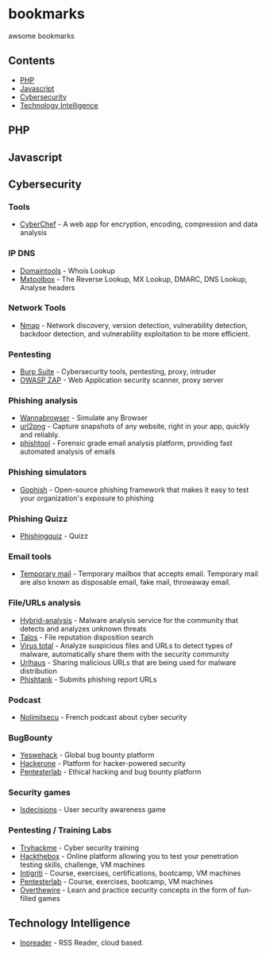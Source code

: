 # bookmarks
awsome bookmarks

## Contents

- [PHP](#php)
- [Javascript](#javascript)
- [Cybersecurity](#cybersecurity)
- [Technology Intelligence](#Technology-Intelligence)

## PHP

## Javascript

## Cybersecurity

### Tools

- [CyberChef](https://gchq.github.io/CyberChef) - A web app for encryption, encoding, compression and data analysis

### IP DNS

- [Domaintools](https://whois.domaintools.com/) - Whois Lookup
- [Mxtoolbox](https://mxtoolbox.com/ReverseLookup.aspx) - The Reverse Lookup, MX Lookup, DMARC, DNS Lookup, Analyse headers

### Network Tools

- [Nmap](https://nmap.org) - Network discovery, version detection, vulnerability detection, backdoor detection, and vulnerability exploitation to be more efficient.

### Pentesting

- [Burp Suite](https://portswigger.net/burp) - Cybersecurity tools, pentesting, proxy, intruder
- [OWASP ZAP](https://github.com/zaproxy/zaproxy) - Web Application security scanner, proxy server

### Phishing analysis

- [Wannabrowser](https://www.wannabrowser.net) - Simulate any Browser
- [url2png](https://www.url2png.com) - Capture snapshots of any website, right in your app, quickly and reliably.
- [phishtool](https://app.phishtool.com) - Forensic grade email analysis platform, providing fast automated analysis of emails

### Phishing simulators

- [Gophish](https://getgophish.com/) - Open-source phishing framework that makes it easy to test your organization's exposure to phishing

### Phishing Quizz

- [Phishingquiz](https://phishingquiz.withgoogle.com/) - Quizz

### Email tools

- [Temporary mail](https://temporary-mail.net/) - Temporary mailbox that accepts email. Temporary mail are also known as disposable email, fake mail, throwaway email.

### File/URLs analysis

- [Hybrid-analysis](https://www.hybrid-analysis.com/) - Malware analysis service for the community that detects and analyzes unknown threats
- [Talos](https://talosintelligence.com/talos_file_reputation) - File reputation disposition search
- [Virus total](https://www.virustotal.com/gui) - Analyze suspicious files and URLs to detect types of malware, automatically share them with the security community
- [Urlhaus](https://urlhaus.abuse.ch/) - Sharing malicious URLs that are being used for malware distribution
- [Phishtank](https://www.phishtank.com/) - Submits phishing report URLs

### Podcast

- [Nolimitsecu](https://www.nolimitsecu.fr/) - French podcast about cyber security

### BugBounty

- [Yeswehack](https://yeswehack.com) - Global bug bounty platform
- [Hackerone](https://hackerone.com) - Platform for hacker-powered security
- [Pentesterlab](https://pentesterlab.com) - Ethical hacking and bug bounty platform

### Security games

- [Isdecisions](https://www.isdecisions.com/user-security-awareness-game/) - User security awareness game

### Pentesting / Training Labs

- [Tryhackme](https://tryhackme.com) - Cyber security training
- [Hackthebox](https://www.hackthebox.eu) - Online platform allowing you to test your penetration testing skills, challenge, VM machines
- [Intigriti](https://www.intigriti.com) - Course, exercises, certifications, bootcamp, VM machines
- [Pentesterlab](https://pentesterlab.com) - Course, exercises, bootcamp, VM machines
- [Overthewire](https://overthewire.org/wargames) - Learn and practice security concepts in the form of fun-filled games

## Technology Intelligence

- [Inoreader](https://www.inoreader.com) - RSS Reader, cloud based.
